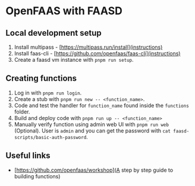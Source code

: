 # OpenFAAS with FAASD

## Local development setup

1. Install multipass - [https://multipass.run/install](instructions)
2. Install faas-cli - [https://github.com/openfaas/faas-cli](instructions)
3. Create a faasd vm instance with `pnpm run setup`.

## Creating functions

1. Log in with `pnpm run login`.
2. Create a stub with `pnpm run new -- <function_name>`.
3. Code and test the handler for `function_name` found inside the `functions` folder.
4. Build and deploy code with `pnpm run up -- <function_name>`
5. Manually verify function using admin web UI with `pnpm run web` (Optional).  User is `admin` and you can get the password with `cat faasd-scripts/basic-auth-password`.

## Useful links

* [https://github.com/openfaas/workshop](A step by step guide to building functions)
